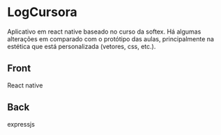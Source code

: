 # LogCursora
Aplicativo em react native baseado no curso da softex. Há algumas alterações em comparado com o protótipo das aulas, principalmente na estética
que está personalizada (vetores, css, etc.).

## Front
React native
## Back
expressjs
